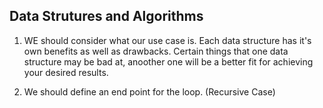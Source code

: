 ## Data Strutures and Algorithms

1. WE should consider what our use case is.  Each data structure has it's own benefits as well as drawbacks.  Certain things that one data structure may be bad at, anoother one will be a better fit for achieving your desired results.

2. We should define an end point for the loop. (Recursive Case)

